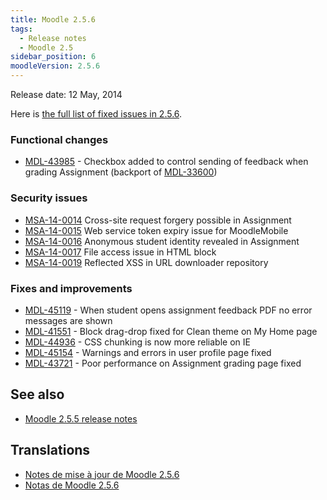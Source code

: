 ```yaml
---
title: Moodle 2.5.6
tags:
  - Release notes
  - Moodle 2.5
sidebar_position: 6
moodleVersion: 2.5.6
---
```

Release date: 12 May, 2014

Here is [the full list of fixed issues in 2.5.6](https://tracker.moodle.org/secure/IssueNavigator!executeAdvanced.jspa?jqlQuery=project+%3D+mdl+AND+resolution+%3D+fixed+AND+fixVersion+in+%28%222.5.6%22%29+ORDER+BY+priority+DESC&runQuery=true&clear=true).

### Functional changes

- [MDL-43985](https://tracker.moodle.org/browse/MDL-43985) - Checkbox added to control sending of feedback when grading Assignment (backport of [MDL-33600](https://tracker.moodle.org/browse/MDL-33600))
  
### Security issues

- [MSA-14-0014](https://moodle.org/mod/forum/discuss.php?d=260361) Cross-site request forgery possible in Assignment
- [MSA-14-0015](https://moodle.org/mod/forum/discuss.php?d=260362) Web service token expiry issue for MoodleMobile
- [MSA-14-0016](https://moodle.org/mod/forum/discuss.php?d=260363) Anonymous student identity revealed in Assignment
- [MSA-14-0017](https://moodle.org/mod/forum/discuss.php?d=260364) File access issue in HTML block
- [MSA-14-0019](https://moodle.org/mod/forum/discuss.php?d=260366) Reflected XSS in URL downloader repository

### Fixes and improvements

- [MDL-45119](https://tracker.moodle.org/browse/MDL-45119) - When student opens assignment feedback PDF no error messages are shown
- [MDL-41551](https://tracker.moodle.org/browse/MDL-41551) - Block drag-drop fixed for Clean theme on My Home page
- [MDL-44936](https://tracker.moodle.org/browse/MDL-44936) - CSS chunking is now more reliable on IE
- [MDL-45154](https://tracker.moodle.org/browse/MDL-45154) - Warnings and errors in user profile page fixed
- [MDL-43721](https://tracker.moodle.org/browse/MDL-43721) - Poor performance on Assignment grading page fixed

## See also

- [Moodle 2.5.5 release notes](/general/releases/2.5/2.5.5)

## Translations

- [Notes de mise à jour de Moodle 2.5.6](https://docs.moodle.org/fr/Notes_de_mise_à_jour_de_Moodle_2.5.6)
- [Notas de Moodle 2.5.6](https://docs.moodle.org/es/Notas_de_Moodle_2.5.6)
